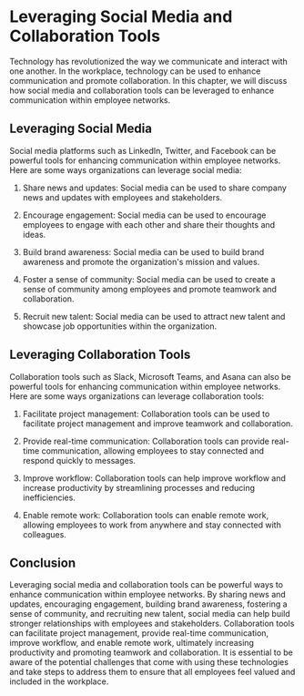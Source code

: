 Leveraging Social Media and Collaboration Tools
=====================================================================================================

Technology has revolutionized the way we communicate and interact with one another. In the workplace, technology can be used to enhance communication and promote collaboration. In this chapter, we will discuss how social media and collaboration tools can be leveraged to enhance communication within employee networks.

Leveraging Social Media
-----------------------

Social media platforms such as LinkedIn, Twitter, and Facebook can be powerful tools for enhancing communication within employee networks. Here are some ways organizations can leverage social media:

1. Share news and updates: Social media can be used to share company news and updates with employees and stakeholders.

2. Encourage engagement: Social media can be used to encourage employees to engage with each other and share their thoughts and ideas.

3. Build brand awareness: Social media can be used to build brand awareness and promote the organization's mission and values.

4. Foster a sense of community: Social media can be used to create a sense of community among employees and promote teamwork and collaboration.

5. Recruit new talent: Social media can be used to attract new talent and showcase job opportunities within the organization.

Leveraging Collaboration Tools
------------------------------

Collaboration tools such as Slack, Microsoft Teams, and Asana can also be powerful tools for enhancing communication within employee networks. Here are some ways organizations can leverage collaboration tools:

1. Facilitate project management: Collaboration tools can be used to facilitate project management and improve teamwork and collaboration.

2. Provide real-time communication: Collaboration tools can provide real-time communication, allowing employees to stay connected and respond quickly to messages.

3. Improve workflow: Collaboration tools can help improve workflow and increase productivity by streamlining processes and reducing inefficiencies.

4. Enable remote work: Collaboration tools can enable remote work, allowing employees to work from anywhere and stay connected with colleagues.

Conclusion
----------

Leveraging social media and collaboration tools can be powerful ways to enhance communication within employee networks. By sharing news and updates, encouraging engagement, building brand awareness, fostering a sense of community, and recruiting new talent, social media can help build stronger relationships with employees and stakeholders. Collaboration tools can facilitate project management, provide real-time communication, improve workflow, and enable remote work, ultimately increasing productivity and promoting teamwork and collaboration. It is essential to be aware of the potential challenges that come with using these technologies and take steps to address them to ensure that all employees feel valued and included in the workplace.
